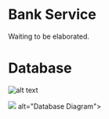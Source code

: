 <h1>Bank Service</h1>

Waiting to be elaborated.


<h1>Database </h1>


![alt text]([http://url/to/img.png](https://drive.google.com/file/d/15xYTo9zis7n760oRGhCm0DQRr3G5T3up/view?usp=sharing))

<img src="https://drive.google.com/file/d/15xYTo9zis7n760oRGhCm0DQRr3G5T3up/view?usp=sharing"> alt="Database Diagram">


